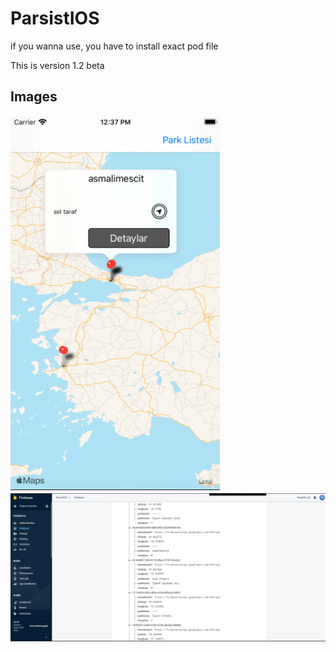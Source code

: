# ParsistIOS 
if you wanna use, you have to install exact pod file

This is version 1.2 beta 

## Images

![Gif](https://github.com/erdoganabaci/ParsistIOSBeauty/blob/master/ParsistIos/map%20gif.gif?raw=true)
![Last](https://github.com/erdoganabaci/ParsistIOSBeauty/blob/master/ParsistIos/4.png?raw=true)
